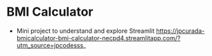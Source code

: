 # BMI Calculator
- Mini project to understand and explore Streamlit
https://jpcurada-bmicalculator-bmi-calculator-necpd4.streamlitapp.com/?utm_source=jpcodesss_
